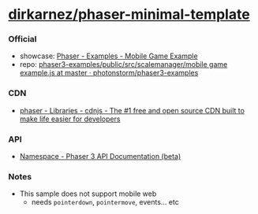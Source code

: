 [dirkarnez/phaser-minimal-template](https://github.com/dirkarnez/phaser-minimal-template)
=========================================================================================
### Official
- showcase: [Phaser - Examples - Mobile Game Example](https://phaser.io/examples/v3/view/scalemanager/mobile-game-example)
- repo: [phaser3-examples/public/src/scalemanager/mobile game example.js at master · photonstorm/phaser3-examples](https://github.com/photonstorm/phaser3-examples/blob/master/public/src/scalemanager/mobile%20game%20example.js)

### CDN
- [phaser - Libraries - cdnjs - The #1 free and open source CDN built to make life easier for developers](https://cdnjs.com/libraries/phaser)

### API
- [Namespace - Phaser 3 API Documentation (beta)](https://newdocs.phaser.io/docs/3.60.0/namespaces)

### Notes
- This sample does not support mobile web
  - needs `pointerdown`, `pointermove`, events... etc
